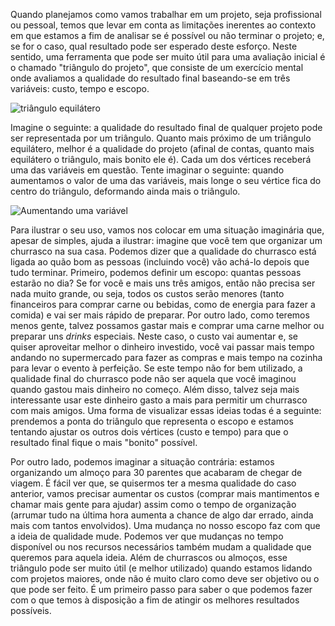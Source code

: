 Quando planejamos como vamos trabalhar em um projeto, seja profissional ou pessoal, temos que levar em conta as limitações inerentes ao contexto em que estamos a fim de analisar se é possível ou não terminar o projeto; e, se for o caso, qual resultado pode ser esperado deste esforço.  Neste sentido, uma ferramenta que pode ser muito útil para uma avaliação inicial é o chamado "triângulo do projeto", que consiste de um exercício mental onde avaliamos a qualidade do resultado final baseando-se em três variáveis: custo, tempo e escopo.   

![triângulo equilátero](https://github.com/liberdade-organizacao/tumblr/raw/master/assets/triangle/equal-triangle.png)  

Imagine o seguinte: a qualidade do resultado final de qualquer projeto pode ser representada por um triângulo. Quanto mais próximo de um triângulo equilátero, melhor é a qualidade do projeto (afinal de contas, quanto mais equilátero o triângulo, mais bonito ele é). Cada um dos vértices receberá uma das variáveis em questão. Tente imaginar o seguinte: quando aumentamos o valor de uma das variáveis, mais longe o seu vértice fica do centro do triângulo, deformando ainda mais o triângulo.   

![Aumentando uma variável](https://github.com/liberdade-organizacao/tumblr/raw/master/assets/triangle/unequal-traingle.png)  

Para ilustrar o seu uso, vamos nos colocar em uma situação imaginária que, apesar de simples, ajuda a ilustrar: imagine que você tem que organizar um churrasco na sua casa. Podemos dizer que a qualidade do churrasco está ligada ao quão bom as pessoas (incluindo você) vão achá-lo depois que tudo terminar.   Primeiro, podemos definir um escopo: quantas pessoas estarão no dia? Se for você e mais uns três amigos, então não precisa ser nada muito grande, ou seja, todos os custos serão menores (tanto financeiros para comprar carne ou bebidas, como de energia para fazer a comida) e vai ser mais rápido de preparar. Por outro lado, como teremos menos gente, talvez possamos gastar mais e comprar uma carne melhor ou preparar uns _drinks_ especiais. Neste caso, o custo vai aumentar e, se quiser aproveitar melhor o dinheiro investido, você vai passar mais tempo andando no supermercado para fazer as compras e mais tempo na cozinha para levar o evento à perfeição. Se este tempo não for bem utilizado, a qualidade final do churrasco pode não ser aquela que você imaginou quando gastou mais dinheiro no começo. Além disso, talvez seja mais interessante usar este dinheiro gasto a mais para permitir um churrasco com mais amigos. Uma forma de visualizar essas ideias todas é a seguinte: prendemos a ponta do triângulo que representa o escopo e estamos tentando ajustar os outros dois vértices (custo e tempo) para que o resultado final fique o mais "bonito" possível.

Por outro lado, podemos imaginar a situação contrária: estamos organizando um almoço para 30 parentes que acabaram de chegar de viagem. É fácil ver que, se quisermos ter a mesma qualidade do caso anterior, vamos precisar aumentar os custos (comprar mais mantimentos e chamar mais gente para ajudar) assim como o tempo de organização (arrumar tudo na última hora aumenta a chance de algo dar errado, ainda mais com tantos envolvidos). Uma mudança no nosso escopo faz com que a ideia de qualidade mude. Podemos ver que mudanças no tempo disponível ou nos recursos necessários também mudam a qualidade que queremos para aquela ideia.   Além de churrascos ou almoços, esse triângulo pode ser muito útil (e melhor utilizado) quando estamos lidando com projetos maiores, onde não é muito claro como deve ser objetivo ou o que pode ser feito. É um primeiro passo para saber o que podemos fazer com o que temos à disposição a fim de atingir os melhores resultados possíveis.
